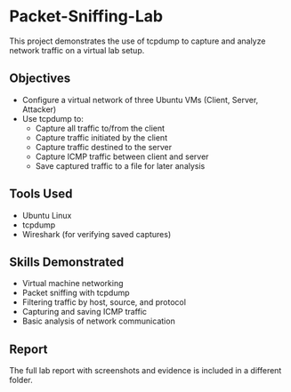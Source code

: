 # Packet-Sniffing-Lab
This project demonstrates the use of tcpdump to capture and analyze network traffic on a virtual lab setup.

## Objectives
- Configure a virtual network of three Ubuntu VMs (Client, Server, Attacker)
- Use tcpdump to:
  - Capture all traffic to/from the client
  - Capture traffic initiated by the client
  - Capture traffic destined to the server
  - Capture ICMP traffic between client and server
  - Save captured traffic to a file for later analysis

## Tools Used
- Ubuntu Linux
- tcpdump
- Wireshark (for verifying saved captures)

## Skills Demonstrated
- Virtual machine networking
- Packet sniffing with tcpdump
- Filtering traffic by host, source, and protocol
- Capturing and saving ICMP traffic
- Basic analysis of network communication

## Report
The full lab report with screenshots and evidence is included in a different folder.

